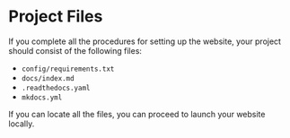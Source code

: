 # Project Files

If you complete all the procedures for setting up the website, your project should consist of the following files:

* `config/requirements.txt`
* `docs/index.md`
* `.readthedocs.yaml`
* `mkdocs.yml`

If you can locate all the files, you can proceed to launch your website locally.